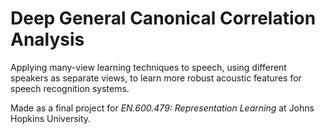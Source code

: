 # Deep General Canonical Correlation Analysis

Applying many-view learning techniques to speech, using different speakers as
separate views, to learn more robust acoustic features for speech recognition
systems.

Made as a final project for *EN.600.479: Representation Learning* at Johns
Hopkins University.

